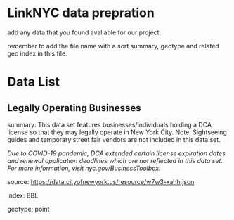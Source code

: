 # LinkNYC data prepration

add any data that you found avaliable for our project.

remember to add the file name with a sort summary, geotype and related geo index in this file.

# Data List

## Legally Operating Businesses

summary: This data set features businesses/individuals holding a DCA license so that they may legally operate in New York City. Note: Sightseeing guides and temporary street fair vendors are not included in this data set.

*Due to COVID-19 pandemic, DCA extended certain license expiration dates and renewal application deadlines which are not reflected in this data set. For more information, visit nyc.gov/BusinessToolbox.*

source: https://data.cityofnewyork.us/resource/w7w3-xahh.json

index: BBL

geotype: point